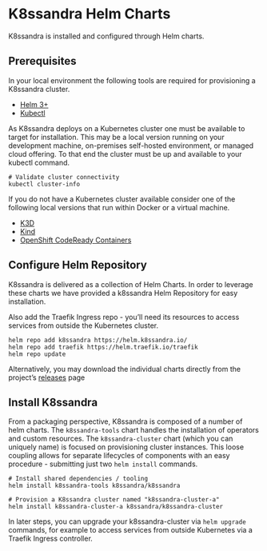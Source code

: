 # K8ssandra Helm Charts
K8ssandra is installed and configured through Helm charts.

Prerequisites
-------------
In your local environment the following tools are required for provisioning a K8ssandra cluster.
- [Helm 3+](https://helm.sh/)
- [Kubectl](https://kubernetes.io/docs/tasks/tools/install-kubectl/)

As K8ssandra deploys on a Kubernetes cluster one must be available to target for installation. This may be a local version running on your development machine, on-premises self-hosted environment, or managed cloud offering. To that end the cluster must be up and available to your kubectl command.
```
# Validate cluster connectivity
kubectl cluster-info
```

If you do not have a Kubernetes cluster available consider one of the following local versions that run within Docker or a virtual machine.

- [K3D](https://k3d.io/)
- [Kind](https://kind.sigs.k8s.io/)
- [OpenShift CodeReady Containers](https://developers.redhat.com/products/codeready-containers/overview)


Configure Helm Repository
-------------------------

K8ssandra is delivered as a collection of Helm Charts. In order to leverage these charts we have provided a k8ssandra Helm Repository for easy installation.

Also add the Traefik Ingress repo - you’ll need its resources to access services from outside the Kubernetes cluster.

```
helm repo add k8ssandra https://helm.k8ssandra.io/
helm repo add traefik https://helm.traefik.io/traefik
helm repo update
```

Alternatively, you may download the individual charts directly from the project’s [releases](https://github.com/k8ssandra/k8ssandra/releases) page

Install K8ssandra
-----------------


From a packaging perspective, K8ssandra is composed of a number of helm charts. The `k8ssandra-tools` chart handles the installation of operators and custom resources. The `k8ssandra-cluster` chart (which you can uniquely name) is focused on provisioning cluster instances. This loose coupling allows for separate lifecycles of components with an easy procedure - submitting just two `helm install` commands.

```
# Install shared dependencies / tooling
helm install k8ssandra-tools k8ssandra/k8ssandra

# Provision a K8ssandra cluster named "k8ssandra-cluster-a" 
helm install k8ssandra-cluster-a k8ssandra/k8ssandra-cluster  

```


In later steps, you can upgrade your k8ssandra-cluster via `helm upgrade` commands, for example to access services from outside Kubernetes via a Traefik Ingress controller.
